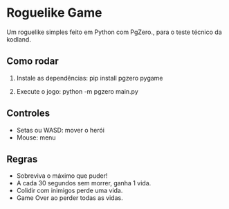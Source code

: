 # Roguelike Game

Um roguelike simples feito em Python com PgZero., para o teste técnico da kodland.

## Como rodar

1. Instale as dependências:
pip install pgzero pygame

2. Execute o jogo:
python -m pgzero main.py


## Controles
- Setas ou WASD: mover o herói
- Mouse: menu

## Regras
- Sobreviva o máximo que puder!
- A cada 30 segundos sem morrer, ganha 1 vida.
- Colidir com inimigos perde uma vida.
- Game Over ao perder todas as vidas.